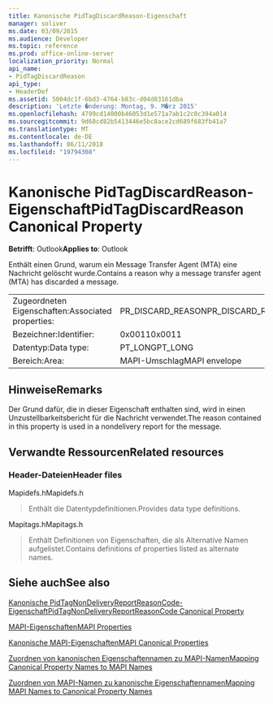 ```yaml
---
title: Kanonische PidTagDiscardReason-Eigenschaft
manager: soliver
ms.date: 03/09/2015
ms.audience: Developer
ms.topic: reference
ms.prod: office-online-server
localization_priority: Normal
api_name:
- PidTagDiscardReason
api_type:
- HeaderDef
ms.assetid: 5004dc1f-6bd3-4764-b83c-d04d83161dba
description: 'Letzte �nderung: Montag, 9. M�rz 2015'
ms.openlocfilehash: 4799cd14000b46053d1e571a7ab1c2c0c394a014
ms.sourcegitcommit: 9d60cd82b5413446e5bc8ace2cd689f683fb41a7
ms.translationtype: MT
ms.contentlocale: de-DE
ms.lasthandoff: 06/11/2018
ms.locfileid: "19794308"
---
```

# <a name="pidtagdiscardreason-canonical-property"></a><span data-ttu-id="2a541-103">Kanonische PidTagDiscardReason-Eigenschaft</span><span class="sxs-lookup"><span data-stu-id="2a541-103">PidTagDiscardReason Canonical Property</span></span>

  
  
<span data-ttu-id="2a541-104">**Betrifft**: Outlook</span><span class="sxs-lookup"><span data-stu-id="2a541-104">**Applies to**: Outlook</span></span> 
  
<span data-ttu-id="2a541-105">Enthält einen Grund, warum ein Message Transfer Agent (MTA) eine Nachricht gelöscht wurde.</span><span class="sxs-lookup"><span data-stu-id="2a541-105">Contains a reason why a message transfer agent (MTA) has discarded a message.</span></span> 
  
|||
|:-----|:-----|
|<span data-ttu-id="2a541-106">Zugeordneten Eigenschaften:</span><span class="sxs-lookup"><span data-stu-id="2a541-106">Associated properties:</span></span>  <br/> |<span data-ttu-id="2a541-107">PR_DISCARD_REASON</span><span class="sxs-lookup"><span data-stu-id="2a541-107">PR_DISCARD_REASON</span></span>  <br/> |
|<span data-ttu-id="2a541-108">Bezeichner:</span><span class="sxs-lookup"><span data-stu-id="2a541-108">Identifier:</span></span>  <br/> |<span data-ttu-id="2a541-109">0x0011</span><span class="sxs-lookup"><span data-stu-id="2a541-109">0x0011</span></span>  <br/> |
|<span data-ttu-id="2a541-110">Datentyp:</span><span class="sxs-lookup"><span data-stu-id="2a541-110">Data type:</span></span>  <br/> |<span data-ttu-id="2a541-111">PT_LONG</span><span class="sxs-lookup"><span data-stu-id="2a541-111">PT_LONG</span></span>  <br/> |
|<span data-ttu-id="2a541-112">Bereich:</span><span class="sxs-lookup"><span data-stu-id="2a541-112">Area:</span></span>  <br/> |<span data-ttu-id="2a541-113">MAPI-Umschlag</span><span class="sxs-lookup"><span data-stu-id="2a541-113">MAPI envelope</span></span>  <br/> |
   
## <a name="remarks"></a><span data-ttu-id="2a541-114">Hinweise</span><span class="sxs-lookup"><span data-stu-id="2a541-114">Remarks</span></span>

<span data-ttu-id="2a541-115">Der Grund dafür, die in dieser Eigenschaft enthalten sind, wird in einen Unzustellbarkeitsbericht für die Nachricht verwendet.</span><span class="sxs-lookup"><span data-stu-id="2a541-115">The reason contained in this property is used in a nondelivery report for the message.</span></span>
  
## <a name="related-resources"></a><span data-ttu-id="2a541-116">Verwandte Ressourcen</span><span class="sxs-lookup"><span data-stu-id="2a541-116">Related resources</span></span>

### <a name="header-files"></a><span data-ttu-id="2a541-117">Header-Dateien</span><span class="sxs-lookup"><span data-stu-id="2a541-117">Header files</span></span>

<span data-ttu-id="2a541-118">Mapidefs.h</span><span class="sxs-lookup"><span data-stu-id="2a541-118">Mapidefs.h</span></span>
  
> <span data-ttu-id="2a541-119">Enthält die Datentypdefinitionen.</span><span class="sxs-lookup"><span data-stu-id="2a541-119">Provides data type definitions.</span></span>
    
<span data-ttu-id="2a541-120">Mapitags.h</span><span class="sxs-lookup"><span data-stu-id="2a541-120">Mapitags.h</span></span>
  
> <span data-ttu-id="2a541-121">Enthält Definitionen von Eigenschaften, die als Alternative Namen aufgelistet.</span><span class="sxs-lookup"><span data-stu-id="2a541-121">Contains definitions of properties listed as alternate names.</span></span>
    
## <a name="see-also"></a><span data-ttu-id="2a541-122">Siehe auch</span><span class="sxs-lookup"><span data-stu-id="2a541-122">See also</span></span>



[<span data-ttu-id="2a541-123">Kanonische PidTagNonDeliveryReportReasonCode-Eigenschaft</span><span class="sxs-lookup"><span data-stu-id="2a541-123">PidTagNonDeliveryReportReasonCode Canonical Property</span></span>](pidtagnondeliveryreportreasoncode-canonical-property.md)


[<span data-ttu-id="2a541-124">MAPI-Eigenschaften</span><span class="sxs-lookup"><span data-stu-id="2a541-124">MAPI Properties</span></span>](mapi-properties.md)
  
[<span data-ttu-id="2a541-125">Kanonische MAPI-Eigenschaften</span><span class="sxs-lookup"><span data-stu-id="2a541-125">MAPI Canonical Properties</span></span>](mapi-canonical-properties.md)
  
[<span data-ttu-id="2a541-126">Zuordnen von kanonischen Eigenschaftennamen zu MAPI-Namen</span><span class="sxs-lookup"><span data-stu-id="2a541-126">Mapping Canonical Property Names to MAPI Names</span></span>](mapping-canonical-property-names-to-mapi-names.md)
  
[<span data-ttu-id="2a541-127">Zuordnen von MAPI-Namen zu kanonische Eigenschaftennamen</span><span class="sxs-lookup"><span data-stu-id="2a541-127">Mapping MAPI Names to Canonical Property Names</span></span>](mapping-mapi-names-to-canonical-property-names.md)

